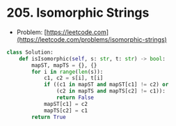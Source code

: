 # 205. Isomorphic Strings

- Problem: [https://leetcode.com](https://leetcode.com/problems/isomorphic-strings)

```python
class Solution:
    def isIsomorphic(self, s: str, t: str) -> bool:
        mapST, mapTS = {}, {}
        for i in range(len(s)):
            c1, c2 = s[i], t[i]
            if ((c1 in mapST and mapST[c1] != c2) or
                (c2 in mapTS and mapTS[c2] != c1)):
                return False
            mapST[c1] = c2
            mapTS[c2] = c1
        return True
```